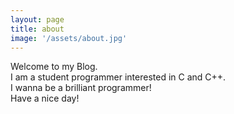 ```yaml
---
layout: page
title: about
image: '/assets/about.jpg'
---
```


Welcome to my Blog.    
I am a student programmer interested in C and C++.     
I wanna be a brilliant programmer!      
Have a nice day! 

